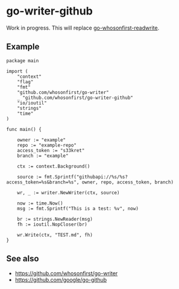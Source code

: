 # go-writer-github

Work in progress. This will replace [go-whosonfirst-readwrite](https://github.com/whosonfirst/go-whosonfirst-readwrite).

## Example

```
package main

import (
	"context"
	"flag"
	"fmt"	
	"github.com/whosonfirst/go-writer"
	_ "github.com/whosonfirst/go-writer-github"		
	"io/ioutil"
	"strings"
	"time"
)

func main() {

	owner := "example"
	repo := "example-repo"
	access_token := "s33kret"
	branch := "example"

	ctx := context.Background()
	
	source := fmt.Sprintf("githubapi://%s/%s?access_token=%s&branch=%s", owner, repo, access_token, branch)
			
	wr, _ := writer.NewWriter(ctx, source)

	now := time.Now()
	msg := fmt.Sprintf("This is a test: %v", now)
	
	br := strings.NewReader(msg)
	fh := ioutil.NopCloser(br)

	wr.Write(ctx, "TEST.md", fh)
}
```

## See also

* https://github.com/whosonfirst/go-writer
* https://github.com/google/go-github